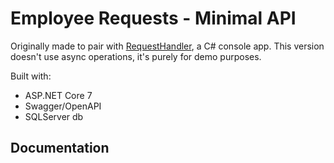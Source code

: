 # Employee Requests - Minimal API

Originally made to pair with [RequestHandler](https://github.com/briannarenni/RequestHandler-221024),
a C# console app. This version doesn't use async operations, it's purely for demo purposes.

Built with:
- ASP.NET Core 7
- Swagger/OpenAPI
- SQLServer db

## Documentation

